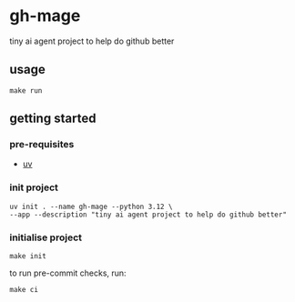 # gh-mage

tiny ai agent project to help do github better

## usage

```shell
make run
```

## getting started

### pre-requisites

- [uv](https://docs.astral.sh/uv/#getting-started)

### init project

```shell
uv init . --name gh-mage --python 3.12 \
--app --description "tiny ai agent project to help do github better"
```

### initialise project

```shell
make init
```

to run pre-commit checks, run:

```shell
make ci
```
